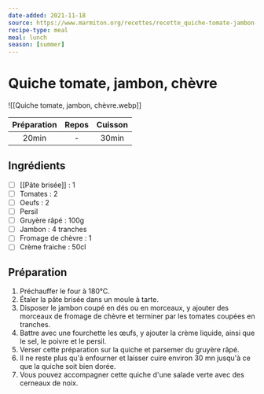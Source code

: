 ```yaml
---
date-added: 2021-11-18
source: https://www.marmiton.org/recettes/recette_quiche-tomate-jambon-chevre_32961.aspx
recipe-type: meal
meal: lunch
season: [summer]
---
```


# Quiche tomate, jambon, chèvre

![[Quiche tomate, jambon, chèvre.webp]]

| Préparation | Repos | Cuisson |
|:-----------:|:-----:|:-------:|
|    20min    |   -   |  30min  |

## Ingrédients

- [ ] [[Pâte brisée]] : 1
- [ ] Tomates : 2
- [ ] Oeufs : 2
- [ ] Persil
- [ ] Gruyère râpé : 100g
- [ ] Jambon : 4 tranches
- [ ] Fromage de chèvre : 1
- [ ] Crème fraiche : 50cl

## Préparation

1. Préchauffer le four à 180°C.
2. Étaler la pâte brisée dans un moule à tarte.
3. Disposer le jambon coupé en dés ou en morceaux, y ajouter des morceaux de fromage de chèvre et terminer par les tomates coupées en tranches.
4. Battre avec une fourchette les œufs, y ajouter la crème liquide, ainsi que le sel, le poivre et le persil.
5. Verser cette préparation sur la quiche et parsemer du gruyère râpé.
6. Il ne reste plus qu'à enfourner et laisser cuire environ 30 mn jusqu'à ce que la quiche soit bien dorée.
7. Vous pouvez accompagner cette quiche d'une salade verte avec des cerneaux de noix.
